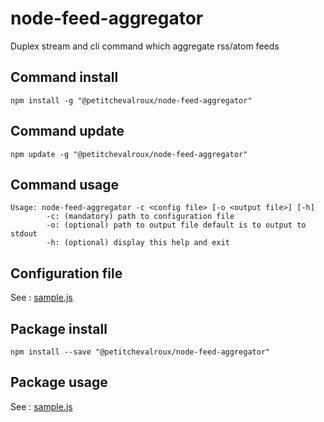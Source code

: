 # node-feed-aggregator
Duplex stream and cli command which aggregate rss/atom feeds

## Command install
```
npm install -g "@petitchevalroux/node-feed-aggregator"
```

## Command update
```
npm update -g "@petitchevalroux/node-feed-aggregator"
```

## Command usage
```
Usage: node-feed-aggregator -c <config file> [-o <output file>] [-h]
        -c: (mandatory) path to configuration file
        -o: (optional) path to output file default is to output to stdout
        -h: (optional) display this help and exit
```

## Configuration file
See : [sample.js](https://github.com/petitchevalroux/node-feed-aggregator/blob/master/config/sample.json)

## Package install
```
npm install --save "@petitchevalroux/node-feed-aggregator"
```

## Package usage
See : [sample.js](https://github.com/petitchevalroux/node-feed-aggregator/blob/master/src/sample.js)
